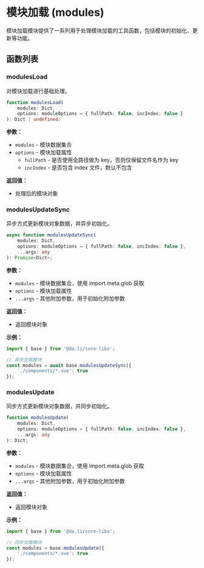 # 模块加载 (modules)

模块加载模块提供了一系列用于处理模块加载的工具函数，包括模块的初始化、更新等功能。

## 函数列表

### modulesLoad

对模块加载进行基础处理。

```typescript
function modulesLoad(
	modules: Dict,
	options: moduleOptions = { fullPath: false, incIndex: false }
): Dict | undefined;
```

**参数：**

-   `modules` - 模块数据集合
-   `options` - 模块加载属性
    -   `fullPath` - 是否使用全路径做为 key，否则仅保留文件名作为 key
    -   `incIndex` - 是否包含 index 文件，默认不包含

**返回值：**

-   处理后的模块对象

### modulesUpdateSync

异步方式更新模块对象数据，并异步初始化。

```typescript
async function modulesUpdateSync(
	modules: Dict,
	options: moduleOptions = { fullPath: false, incIndex: false },
	...args: any
): Promise<Dict>;
```

**参数：**

-   `modules` - 模块数据集合，使用 import.meta.glob 获取
-   `options` - 模块加载属性
-   `...args` - 其他附加参数，用于初始化附加参数

**返回值：**

-   返回模块对象

**示例：**

```typescript
import { base } from '@da.li/core-libs';

// 异步加载模块
const modules = await base.modulesUpdateSync({
	'./components/*.vue': true
});
```

### modulesUpdate

同步方式更新模块对象数据，并同步初始化。

```typescript
function modulesUpdate(
	modules: Dict,
	options: moduleOptions = { fullPath: false, incIndex: false },
	...args: any
): Dict;
```

**参数：**

-   `modules` - 模块数据集合，使用 import.meta.glob 获取
-   `options` - 模块加载属性
-   `...args` - 其他附加参数，用于初始化附加参数

**返回值：**

-   返回模块对象

**示例：**

```typescript
import { base } from '@da.li/core-libs';

// 同步加载模块
const modules = base.modulesUpdate({
	'./components/*.vue': true
});
```
